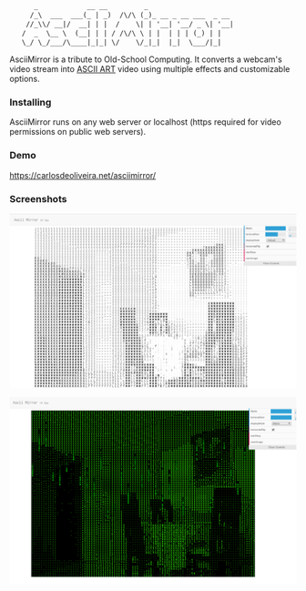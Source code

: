 
```
      _            __ __         _                      
     /_\  ___  ___(_ | _)  /\/\ (_)_ __ _ __ ___  _ __ 
    //_\\/ __|/  __| | |  /    \| | '__| '__/ _ \| '__|
   /  _  \__ \  (__| | | / /\/\ \ | |  | | | (_) | |   
   \_/ \_/___/\____|_|_| \/    \/_|_|  |_|  \___/|_|      
```

AsciiMirror is a tribute to Old-School Computing. It converts a webcam's video stream into [ASCII ART](https://en.wikipedia.org/wiki/ASCII_art) video using multiple effects and customizable options.

### Installing

AsciiMirror runs on any web server or localhost (https required for video permissions on public web servers).

### Demo

<a target="_blank" href="https://carlosdeoliveira.net/asciimirror/">https://carlosdeoliveira.net/asciimirror/</a>

### Screenshots

![Example 1](https://github.com/cardeol/asciimirror/blob/master/screenshots/ascii1.png)

![Example 2](https://github.com/cardeol/asciimirror/blob/master/screenshots/ascii3.png)




